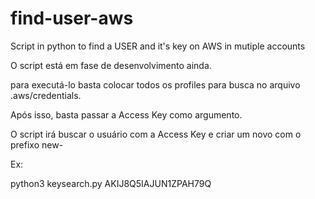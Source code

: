 # find-user-aws
Script in python to find a USER and it's key on AWS in mutiple accounts

O script está em fase de desenvolvimento ainda.

para executá-lo basta colocar todos os profiles para busca no arquivo .aws/credentials.

Após isso, basta passar a Access Key como argumento.

O script irá buscar o usuário com a Access Key e criar um novo com o prefixo new- 

Ex:

python3 keysearch.py AKIJ8Q5IAJUN1ZPAH79Q